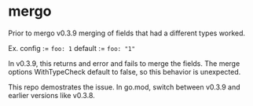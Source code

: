 # mergo

Prior to mergo v0.3.9 merging of fields that had a different types worked.

Ex.
config := `foo: 1`
default := `foo: "1"`

In v0.3.9, this returns and error and fails to merge the fields.  The merge options
WithTypeCheck default to false, so this behavior is unexpected.

This repo demostrates the issue.  In go.mod, switch between v0.3.9 and earlier versions
like v0.3.8.
